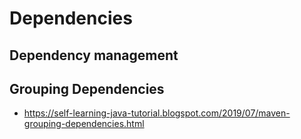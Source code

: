# Dependencies

## Dependency management

## Grouping Dependencies

- https://self-learning-java-tutorial.blogspot.com/2019/07/maven-grouping-dependencies.html

